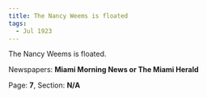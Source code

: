 ```yaml
---  
title: The Nancy Weems is floated  
tags:  
  - Jul 1923  
---  
```

  
The Nancy Weems is floated.  
  
Newspapers: **Miami Morning News or The Miami Herald**  
  
Page: **7**, Section: **N/A** 
